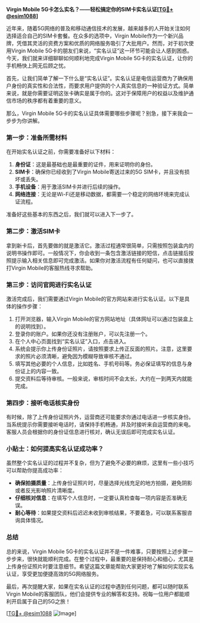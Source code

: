 **Virgin Mobile 5G卡怎么实名？——轻松搞定你的SIM卡实名认证[[TG💪+ @esim1088](https://t.me/s/esim1088)]**

近年来，随着5G网络的普及和移动通信技术的发展，越来越多的人开始关注如何选择适合自己的SIM卡套餐。在众多的选项中，Virgin Mobile作为一个新兴品牌，凭借其灵活的资费方案和优质的网络服务吸引了大批用户。然而，对于初次使用Virgin Mobile 5G卡的朋友们来说，“实名认证”这一环节可能会让人感到困惑。今天，我们就来详细聊聊如何顺利地完成Virgin Mobile 5G卡的实名认证，让你的手机畅快上网无后顾之忧。

首先，让我们简单了解一下什么是“实名认证”。实名认证是电信运营商为了确保用户身份的真实性和合法性，而要求用户提供的个人真实信息的一种验证方式。简单来说，就是你需要证明这张卡确实是属于你的。这对于保障用户的权益以及维护通信市场的秩序都有着重要的意义。

那么，Virgin Mobile 5G卡的实名认证具体需要哪些步骤呢？别急，接下来我会一步步为你讲解。

### 第一步：准备所需材料

在开始实名认证之前，你需要准备好以下材料：

1. **身份证**：这是最基础也是最重要的证件，用来证明你的身份。
2. **SIM卡**：确保你已经收到了Virgin Mobile寄送过来的5G SIM卡，并且没有损坏或丢失。
3. **手机设备**：用于激活SIM卡并进行后续的操作。
4. **网络连接**：无论是Wi-Fi还是移动数据，都需要一个稳定的网络环境来完成认证流程。

准备好这些基本的东西之后，我们就可以进入下一步了。

### 第二步：激活SIM卡

拿到新卡后，首先要做的就是激活它。激活过程通常很简单，只需按照包装盒内的说明书操作即可。一般情况下，你会收到一条包含激活链接的短信，点击链接后按照提示输入相关信息即可完成激活。如果你对激活流程有任何疑问，也可以直接拨打Virgin Mobile的客服热线寻求帮助。

### 第三步：访问官网进行实名认证

激活完成后，我们需要通过Virgin Mobile的官方网站来进行实名认证。以下是具体的操作步骤：

1. 打开浏览器，输入Virgin Mobile的官方网站地址（具体网址可以通过包装盒上的说明找到）。
2. 登录你的账户。如果你还没有注册账户，可以先注册一个。
3. 在个人中心页面找到“实名认证”入口，点击进入。
4. 系统会提示你上传身份证照片，请按照要求上传正反面的照片。注意，这里要求的照片必须清晰，避免因为模糊导致审核不通过。
5. 填写其他必要的个人信息，比如姓名、手机号码等。务必保证填写的信息与身份证上的内容一致。
6. 提交资料后等待审核。一般来说，审核时间不会太长，大约在一到两天内就能完成。

### 第四步：接听电话核实身份

有时候，除了上传身份证照片外，运营商还可能要求你通过电话进一步核实身份。当系统提示你需要接听电话时，请保持手机畅通，并及时接听来自运营商的来电。客服人员会根据你的身份证信息进行核对，确认无误后即可完成实名认证。

### 小贴士：如何提高实名认证成功率？

虽然整个实名认证的过程并不复杂，但为了避免不必要的麻烦，这里有一些小技巧可以帮助你提高成功率：

- **确保拍摄质量**：上传身份证照片时，尽量选择光线充足的地方拍摄，避免阴影或者反光影响照片清晰度。
- **仔细核对信息**：在填写个人信息时，一定要认真检查每一项内容是否准确无误。
- **耐心等待**：如果提交资料后迟迟未收到审核结果，不要着急，可以联系客服咨询具体情况。

### 总结

总的来说，Virgin Mobile 5G卡的实名认证并不是一件难事，只要按照上述步骤一步步来，很快就能顺利完成。在整个过程中，最重要的是保持耐心和细心，尤其是上传身份证照片时要注意细节。希望这篇文章能帮助大家更好地了解如何实现实名认证，享受更加便捷高效的5G网络服务。

最后，再次提醒大家，如果在实名认证的过程中遇到任何问题，都可以随时联系Virgin Mobile的客服团队，他们会提供专业的解答和支持。祝每一位用户都能顺利开启属于自己的5G之旅！

[[TG💪+ @esim1088](https://t.me/s/esim1088) ![Image](https://i.postimg.cc/4NQfJmqS/Snipaste-2025-05-13-00-14-12.png)]